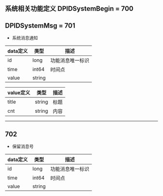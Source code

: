 ## 系统相关功能定义 DPIDSystemBegin = 700 
## DPIDSystemMsg = 701

*  系统消息通知

|  data定义 |    类型| 描述 | 
|---|---|---|
|id|long| 功能消息唯一标识|
|time| int64| 时间点 |
|value|string| |


|  value定义 |  类型|   描述 | 
|---|---|---|
|title|string| 标题 |
|cnt|string| 内容 |

---

## 702

*  保留消息号

|  data定义 |    类型| 描述 | 
|---|---|---|
|id|long| 功能消息唯一标识|
|time| int64| 时间点 |
|value|string| |
